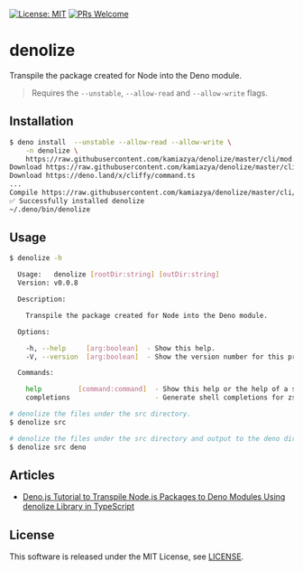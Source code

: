 [![License: MIT](https://img.shields.io/badge/License-MIT-yellow.svg)](https://opensource.org/licenses/MIT)
[![PRs Welcome](https://img.shields.io/badge/PRs-welcome-brightgreen.svg)](http://makeapullrequest.com)

# denolize

Transpile the package created for Node into the Deno module.

> Requires the `--unstable`, `--allow-read` and `--allow-write` flags.

## Installation

```bash
$ deno install  --unstable --allow-read --allow-write \
    -n denolize \
    https://raw.githubusercontent.com/kamiazya/denolize/master/cli/mod.ts
Download https://raw.githubusercontent.com/kamiazya/denolize/master/cli/mod.ts
Download https://deno.land/x/cliffy/command.ts
...
Compile https://raw.githubusercontent.com/kamiazya/denolize/master/cli/mod.ts
✅ Successfully installed denolize
~/.deno/bin/denolize
```

## Usage

```bash
$ denolize -h

  Usage:   denolize [rootDir:string] [outDir:string]
  Version: v0.0.8

  Description:

    Transpile the package created for Node into the Deno module.

  Options:

    -h, --help     [arg:boolean]  - Show this help.
    -V, --version  [arg:boolean]  - Show the version number for this program.

  Commands:

    help         [command:command]  - Show this help or the help of a sub-command.
    completions                     - Generate shell completions for zsh and bash.

# denolize the files under the src directory.
$ denolize src

# denolize the files under the src directory and output to the deno directory.
$ denolize src deno
```

## Articles

- [Deno.js Tutorial to Transpile Node.js Packages to Deno Modules Using denolize Library in TypeScript](https://codingdiksha.com/transpile-node-js-packages-to-deno-modules-using-denolize-library-in-typescript-in-deno-js/)


## License

This software is released under the MIT License, see [LICENSE](./LICENSE).
